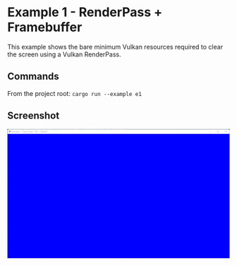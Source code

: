 # Example 1 - RenderPass + Framebuffer

This example shows the bare minimum Vulkan resources required to clear the
screen using a Vulkan RenderPass.

## Commands

From the project root: `cargo run --example e1`

## Screenshot 

![./Screenshot.jpg](./Screenshot.jpg)
